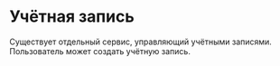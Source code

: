 # Учётная запись

Существует отдельный сервис, управляющий учётными записями. Пользователь может создать учётную запись.
